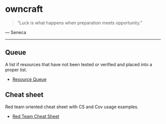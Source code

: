 # owncraft

 > “Luck is what happens when preparation meets opportunity.”

― Seneca

---

## Queue

A list if resources that have not been tested or verified and placed into
a proper list.

- [Resource Queue](./resources-queue.md) 

## Cheat sheet

Red team oriented cheat sheet with CS and Cov usage examples.

- [Red Team Cheat Sheet](./methods-redteam-cheatsheet.md)

